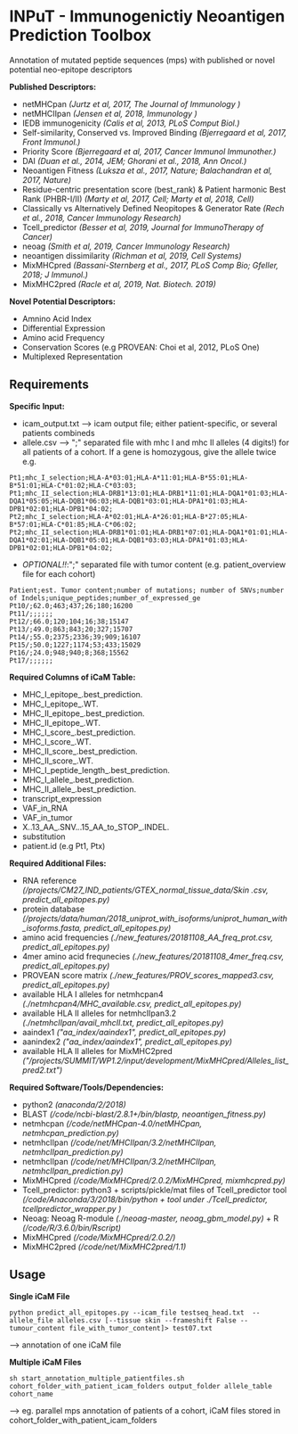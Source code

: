 # **INPuT - Immunogenictiy Neoantigen Prediction Toolbox**


Annotation of mutated peptide sequences (mps) with published or novel potential neo-epitope descriptors

**Published Descriptors:**
- netMHCpan *(Jurtz et al, 2017, The Journal of Immunology )*  
- netMHCIIpan *(Jensen et al, 2018, Immunology )*  
- IEDB immunogenicity *(Calis et al, 2013, PLoS Comput Biol.)*  
- Self-similarity, Conserved vs. Improved Binding  *(Bjerregaard et al, 2017, Front Immunol.)*  
- Priority Score *(Bjerregaard et al, 2017, Cancer Immunol Immunother.)*  
- DAI *(Duan et al., 2014, JEM; Ghorani et al., 2018, Ann Oncol.)*  
- Neoantigen Fitness *(Luksza et al., 2017, Nature; Balachandran et al, 2017, Nature)*  
- Residue-centric presentation score (best_rank) & Patient harmonic Best Rank (PHBR-I/II) *(Marty et al, 2017, Cell; Marty et al, 2018, Cell)*  
- Classically vs Alternatively Defined Neopitopes & Generator Rate *(Rech et al., 2018, Cancer Immunology Research)*  
- Tcell_predictor *(Besser et al, 2019, Journal for ImmunoTherapy of Cancer)*  
- neoag *(Smith et al, 2019, Cancer Immunology Research)*
- neoantigen dissimilarity *(Richman et al, 2019, Cell Systems)*
- MixMHCpred *(Bassani-Sternberg et al., 2017, PLoS Comp Bio; Gfeller, 2018; J Immunol.)*
- MixMHC2pred *(Racle et al, 2019, Nat. Biotech. 2019)*


**Novel Potential Descriptors:**  
- Amnino Acid Index  
- Differential Expression  
- Amino acid Frequency  
- Conservation Scores (e.g PROVEAN: Choi et al, 2012, PLoS One)  
- Multiplexed Representation  


## **Requirements**

**Specific Input:**  
- icam_output.txt --> icam output file; either patient-specific, or several patients combineds
- allele.csv --> ";" separated file with mhc I and mhc II alleles (4 digits!) for all patients of a cohort. If a gene is homozygous, give the allele twice
  e.g.  
```
Pt1;mhc_I_selection;HLA-A*03:01;HLA-A*11:01;HLA-B*55:01;HLA-B*51:01;HLA-C*01:02;HLA-C*03:03;
Pt1;mhc_II_selection;HLA-DRB1*13:01;HLA-DRB1*11:01;HLA-DQA1*01:03;HLA-DQA1*05:05;HLA-DQB1*06:03;HLA-DQB1*03:01;HLA-DPA1*01:03;HLA-DPB1*02:01;HLA-DPB1*04:02;
Pt2;mhc_I_selection;HLA-A*02:01;HLA-A*26:01;HLA-B*27:05;HLA-B*57:01;HLA-C*01:85;HLA-C*06:02;
Pt2;mhc_II_selection;HLA-DRB1*01:01;HLA-DRB1*07:01;HLA-DQA1*01:01;HLA-DQA1*02:01;HLA-DQB1*05:01;HLA-DQB1*03:03;HLA-DPA1*01:03;HLA-DPB1*02:01;HLA-DPB1*04:02;

```  
- *OPTIONAL!!*:";" separated file with tumor content (e.g. patient_overview file for each cohort)
```
Patient;est. Tumor content;number of mutations; number of SNVs;number of Indels;unique_peptides;number_of_expressed_ge
Pt10/;62.0;463;437;26;180;16200
Pt11/;;;;;;
Pt12/;66.0;120;104;16;38;15147
Pt13/;49.0;863;843;20;327;15707
Pt14/;55.0;2375;2336;39;909;16107
Pt15/;50.0;1227;1174;53;433;15029
Pt16/;24.0;948;940;8;368;15562
Pt17/;;;;;;
```



**Required Columns of iCaM Table:**  
-   MHC_I_epitope_.best_prediction.  
- 	MHC_I_epitope_.WT.  
-   MHC_II_epitope_.best_prediction.  
- 	MHC_II_epitope_.WT.  
- 	MHC_I_score_.best_prediction.  
- 	MHC_I_score_.WT.  
- 	MHC_II_score_.best_prediction.  
- 	MHC_II_score_.WT.  
- 	MHC_I_peptide_length_.best_prediction.
- 	MHC_I_allele_.best_prediction.  
- 	MHC_II_allele_.best_prediction.  
- 	transcript_expression  
- 	VAF_in_RNA  
- 	VAF_in_tumor  
- 	X..13_AA_.SNV._._.15_AA_to_STOP_.INDEL.
-   substitution  
-   patient.id (e.g Pt1, Ptx)    

**Required Additional Files:**  
- RNA reference *(/projects/CM27_IND_patients/GTEX_normal_tissue_data/Skin .csv, predict_all_epitopes.py)*  
- protein database *(/projects/data/human/2018_uniprot_with_isoforms/uniprot_human_with_isoforms.fasta, predict_all_epitopes.py)*  
- amino acid frequencies *(./new_features/20181108_AA_freq_prot.csv, predict_all_epitopes.py)*  
- 4mer amino acid frequnecies *(./new_features/20181108_4mer_freq.csv, predict_all_epitopes.py)*  
- PROVEAN score matrix *(./new_features/PROV_scores_mapped3.csv, predict_all_epitopes.py)*  
- available HLA I alleles for netmhcpan4 *(./netmhcpan4/MHC_available.csv, predict_all_epitopes.py)*  
- available HLA II alleles for netmhcIIpan3.2 *(./netmhcIIpan/avail_mhcII.txt, predict_all_epitopes.py)*  
- aaindex1 *("aa_index/aaindex1", predict_all_epitopes.py)*  
- aanindex2 *("aa_index/aaindex1", predict_all_epitopes.py)*  
- available HLA II alleles for MixMHC2pred *("/projects/SUMMIT/WP1.2/input/development/MixMHCpred/Alleles_list_pred2.txt")*

**Required Software/Tools/Dependencies:**  
- python2 *(anaconda/2/2018)*
- BLAST *(/code/ncbi-blast/2.8.1+/bin/blastp, neoantigen_fitness.py)*  
- netmhcpan *(/code/netMHCpan-4.0/netMHCpan, netmhcpan_prediction.py)*  
- netmhcIIpan *(/code/net/MHCIIpan/3.2/netMHCIIpan, netmhcIIpan_prediction.py)*  
- netmhcIIpan *(/code/net/MHCIIpan/3.2/netMHCIIpan, netmhcIIpan_prediction.py)*  
- MixMHCpred *(/code/MixMHCpred/2.0.2/MixMHCpred, mixmhcpred.py)*
- Tcell_predictor: python3 + scripts/pickle/mat files of Tcell_predictor tool *(/code/Anaconda/3/2018/bin/python + tool under ./Tcell_predictor, tcellpredictor_wrapper.py )*  
- Neoag: Neoag R-module *(./neoag-master, neoag_gbm_model.py)* + R *(/code/R/3.6.0/bin/Rscript)*
- MixMHCpred *(/code/MixMHCpred/2.0.2/)*
- MixMHC2pred *(/code/net/MixMHC2pred/1.1)*

## **Usage**  

**Single iCaM File**  
```
python predict_all_epitopes.py --icam_file testseq_head.txt  --allele_file alleles.csv [--tissue skin --frameshift False --tumour_content file_with_tumor_content]> test07.txt
```  

--> annotation of one iCaM file

**Multiple iCaM Files**  
```
sh start_annotation_multiple_patientfiles.sh cohort_folder_with_patient_icam_folders output_folder allele_table cohort_name
```  

--> eg. parallel mps annotation of patients of a cohort, iCaM files stored in cohort_folder_with_patient_icam_folders
